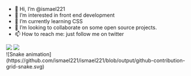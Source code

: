 - 👋 Hi, I’m @ismael221
- 👀 I’m interested in front end development
- 🌱 I’m currently learning CSS
- 💞️ I’m looking to collaborate on some open source projects.
- 📫 How to reach me: just follow me on twitter

<div>
  <img height="180em" src="https://github-readme-stats.vercel.app/api?username=ismael221&theme=dark&show_icons=true)">
  <img height="180em" src="https://github-readme-stats.vercel.app/api/top-langs/?username=ismael221&theme=dark">
</div>
 <div>
  ![Snake animation](https://github.com/ismael221/ismael221/blob/output/github-contribution-grid-snake.svg)
  </div>
